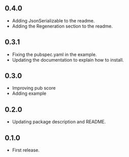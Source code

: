 ## 0.4.0

- Adding JsonSerializable to the readme.
- Adding the Regeneration section to the readme.

## 0.3.1

- Fixing the pubspec.yaml in the example.
- Updating the documentation to explain how to install.


## 0.3.0

- Improving pub score
- Adding example

## 0.2.0

- Updating package description and README.

## 0.1.0

- First release.
